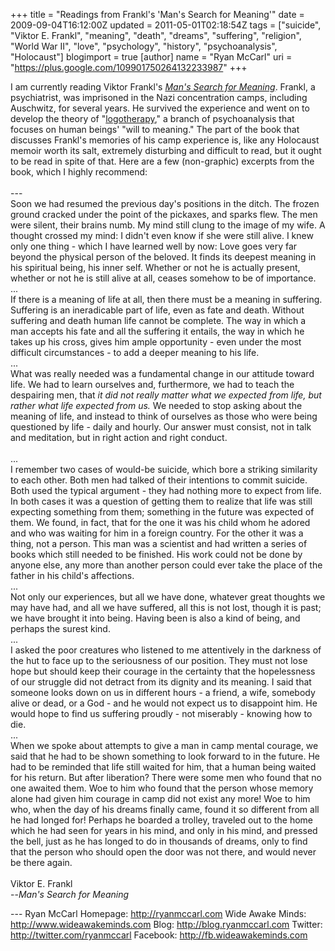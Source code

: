 +++
title = "Readings from Frankl's 'Man's Search for Meaning'"
date = 2009-09-04T16:12:00Z
updated = 2011-05-01T02:18:54Z
tags = ["suicide", "Viktor E. Frankl", "meaning", "death", "dreams", "suffering", "religion", "World War II", "love", "psychology", "history", "psychoanalysis", "Holocaust"]
blogimport = true
[author]
	name = "Ryan McCarl"
	uri = "https://plus.google.com/109901750264132233987"
+++

I am currently reading Viktor Frankl's <em><a href="http://www.amazon.com/gp/product/0807014273/ref=pd_lpo_k2_dp_sr_1/189-8560150-0000706?pf_rd_m=ATVPDKIKX0DER&amp;pf_rd_s=lpo-top-stripe-1&amp;pf_rd_r=0A2K5K4WK03NGZMZ523G&amp;pf_rd_t=201&amp;pf_rd_p=486539851&amp;pf_rd_i=0671023373">Man's Search for Meaning</a></em>.  Frankl, a psychiatrist, was imprisoned in the Nazi concentration camps, including Auschwitz, for several years.  He survived the experience and went on to develop the theory of "<a href="http://en.wikipedia.org/wiki/Logotherapy">logotherapy</a>," a branch of psychoanalysis that focuses on human beings' "will to meaning."  The part of the book that discusses Frankl's memories of his camp experience is, like any Holocaust memoir worth its salt, extremely disturbing and difficult to read, but it ought to be read in spite of that.  Here are a few (non-graphic) excerpts from the book, which I highly recommend:<br /><br />---<br />Soon we had resumed the previous day's positions in the ditch.  The frozen ground cracked under the point of the pickaxes, and sparks flew.  The men were silent, their brains numb.  My mind still clung to the image of my wife.  A thought crossed my mind: I didn't even know if she were still alive.  I knew only one thing - which I have learned well by now: Love goes very far beyond the physical person of the beloved.  It finds its deepest meaning in his spiritual being, his inner self.  Whether or not he is actually present, whether or not he is still alive at all, ceases somehow to be of importance.<br />...<br />If there is a meaning of life at all, then there must be a meaning in suffering.  Suffering is an ineradicable part of life, even as fate and death.  Without suffering and death human life cannot be complete.  The way in which a man accepts his fate and all the suffering it entails, the way in which he takes up his cross, gives him ample opportunity - even under the most difficult circumstances - to add a deeper meaning to his life.<br />...<br />What was really needed was a fundamental change in our attitude toward life.  We had to learn ourselves and, furthermore, we had to teach the despairing men, that <em>it did not really matter what we expected from life, but rather what life expected from us.</em>  We needed to stop asking about the meaning of life, and instead to think of ourselves as those who were being questioned by life - daily and hourly.  Our answer must consist, not in talk and meditation, but in right action and right conduct.<br /><a name='more'></a>  <br />...<br />I remember two cases of would-be suicide, which bore a striking similarity to each other.  Both men had talked of their intentions to commit suicide.  Both used the typical argument - they had nothing more to expect from life.  In both cases it was a question of getting them to realize that life was still expecting something from them; something in the future was expected of them.  We found, in fact, that for the one it was his child whom he adored and who was waiting for him in a foreign country.  For the other it was a thing, not a person.  This man was a scientist and had written a series of books which still needed to be finished.  His work could not be done by anyone else, any more than another person could ever take the place of the father in his child's affections.<br />...<br />Not only our experiences, but all we have done, whatever great thoughts we may have had, and all we have suffered, all this is not lost, though it is past; we have brought it into being.  Having been is also a kind of being, and perhaps the surest kind.<br />...<br />I asked the poor creatures who listened to me attentively in the darkness of the hut to face up to the seriousness of our position.  They must not lose hope but should keep their courage in the certainty that the hopelessness of our struggle did not detract from its dignity and its meaning.  I said that someone looks down on us in different hours - a friend, a wife, somebody alive or dead, or a God - and he would not expect us to disappoint him.  He would hope to find us suffering proudly - not miserably - knowing how to die.<br />...<br />When we spoke about attempts to give a man in camp mental courage, we said that he had to be shown something to look forward to in the future.  He had to be reminded that life still waited for him, that a human being waited for his return.  But after liberation?  There were some men who found that no one awaited them.  Woe to him who found that the person whose memory alone had given him courage in camp did not exist any more!  Woe to him who, when the day of his dreams finally came, found it so different from all he had longed for!  Perhaps he boarded a trolley, traveled out to the home which he had seen for years in his mind, and only in his mind, and pressed the bell, just as he has longed to do in thousands of dreams, only to find that the person who should open the door was not there, and would never be there again.<br /><br />Viktor E. Frankl<br />--<em>Man's Search for Meaning</em><div class="blogger-post-footer">---
Ryan McCarl
Homepage: http://ryanmccarl.com
Wide Awake Minds: http://www.wideawakeminds.com
Blog: http://blog.ryanmccarl.com
Twitter: http://twitter.com/ryanmccarl
Facebook: http://fb.wideawakeminds.com</div>

